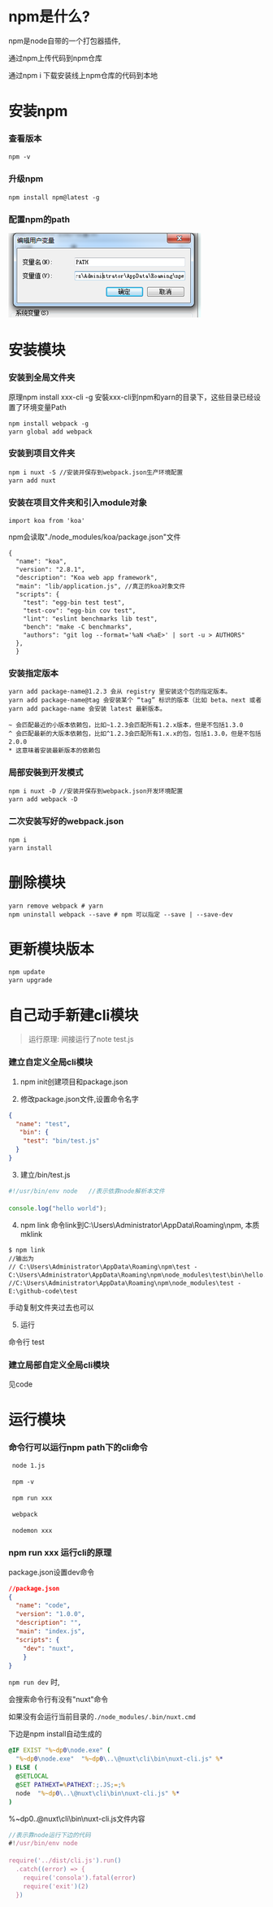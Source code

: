 # npm是什么?

npm是node自带的一个打包器插件,

通过npm上传代码到npm仓库 

通过npm i 下载安装线上npm仓库的代码到本地


# 安装npm


### 查看版本

    npm -v

### 升级npm

    npm install npm@latest -g


### 配置npm的path
![1](./img/2.png)





# 安装模块

### 安装到全局文件夹

 原理npm install xxx-cli -g 安裝xxx-cli到npm和yarn的目录下，这些目录已经设置了环境变量Path

```
npm install webpack -g 
yarn global add webpack 
```

### 安装到项目文件夹

```
npm i nuxt -S //安装并保存到webpack.json生产环境配置
yarn add nuxt 
```

### 安装在项目文件夹和引入module对象


```
import koa from 'koa'
```
npm会读取"./node_modules/koa/package.json"文件

```
{
  "name": "koa",
  "version": "2.8.1",
  "description": "Koa web app framework",
  "main": "lib/application.js", //真正的koa对象文件
  "scripts": {
    "test": "egg-bin test test",
    "test-cov": "egg-bin cov test",
    "lint": "eslint benchmarks lib test",
    "bench": "make -C benchmarks",
    "authors": "git log --format='%aN <%aE>' | sort -u > AUTHORS"
  },
  }
```

### 安装指定版本

```html
yarn add package-name@1.2.3 会从 registry 里安装这个包的指定版本。
yarn add package-name@tag 会安装某个 “tag” 标识的版本（比如 beta、next 或者 latest）
yarn add package-name 会安装 latest 最新版本。
```
```
~ 会匹配最近的小版本依赖包，比如~1.2.3会匹配所有1.2.x版本，但是不包括1.3.0
^ 会匹配最新的大版本依赖包，比如^1.2.3会匹配所有1.x.x的包，包括1.3.0，但是不包括2.0.0
* 这意味着安装最新版本的依赖包
```
### 局部安裝到开发模式

```
npm i nuxt -D //安装并保存到webpack.json开发环境配置
yarn add webpack -D
```

### 二次安装写好的webpack.json

```
npm i
yarn install
```


# 删除模块

```
yarn remove webpack # yarn
npm uninstall webpack --save # npm 可以指定 --save | --save-dev
```

# 更新模块版本
```
npm update
yarn upgrade
```

# 自己动手新建cli模块

> 运行原理: 间接运行了note test.js

### 建立自定义全局cli模块

1. npm init创建项目和package.json

2. 修改package.json文件,设置命令名字

```json
{
  "name": "test",
   "bin": {
    "test": "bin/test.js"
  }
}

```
3. 建立/bin/test.js

```js
#!/usr/bin/env node   //表示依靠node解析本文件

console.log("hello world");
```

4. npm link 命令link到C:\Users\Administrator\AppData\Roaming\npm\, 本质mklink

```
$ npm link
//输出为
// C:\Users\Administrator\AppData\Roaming\npm\test - C:\Users\Administrator\AppData\Roaming\npm\node_modules\test\bin\hello.js
//C:\Users\Administrator\AppData\Roaming\npm\node_modules\test - E:\github-code\test
```

手动复制文件夹过去也可以

5. 运行

命令行  test

### 建立局部自定义全局cli模块

见code

# 运行模块

### 命令行可以运行npm path下的cli**命令**

```
 node 1.js
 
 npm -v
 
 npm run xxx
 
 webpack  
 
 nodemon xxx
```

### npm run xxx 运行cli的原理

package.json设置dev命令

```json
//package.json
{
  "name": "code",
  "version": "1.0.0",
  "description": "",
  "main": "index.js",
  "scripts": {
    "dev": "nuxt",
    }
}
```

`npm run dev` 时, 

会搜索命令行有没有"nuxt"命令 

如果没有会运行当前目录的`./node_modules/.bin/nuxt.cmd`

下边是npm install自动生成的

```cmd
@IF EXIST "%~dp0\node.exe" (
  "%~dp0\node.exe"  "%~dp0\..\@nuxt\cli\bin\nuxt-cli.js" %*
) ELSE (
  @SETLOCAL
  @SET PATHEXT=%PATHEXT:;.JS;=;%
  node  "%~dp0\..\@nuxt\cli\bin\nuxt-cli.js" %*
)
```

%~dp0\..\@nuxt\cli\bin\nuxt-cli.js文件内容

```js
//表示靠node运行下边的代码
#!/usr/bin/env node

require('../dist/cli.js').run()
  .catch((error) => {
    require('consola').fatal(error)
    require('exit')(2)
  })
```

